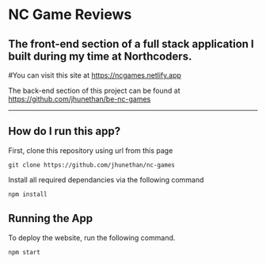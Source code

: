 <h1>NC Game Reviews</h1>
<h2>The front-end section of a full stack application I built during my time at Northcoders.</h2>

#You can visit this site at https://ncgames.netlify.app

The back-end section of this project can be found at https://github.com/jhunethan/be-nc-games

---
<h2>How do I run this app?</h2>

First, clone this repository using url from this page

```
git clone https://github.com/jhunethan/nc-games
```

Install all required dependancies via the following command

```
npm install
```

<h2>Running the App</h2>

To deploy the website, run the following command.
```
npm start
```

